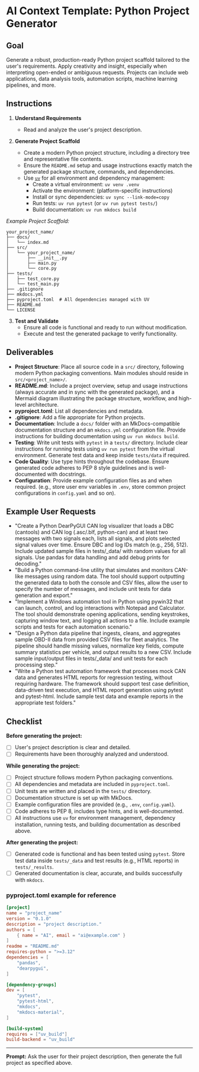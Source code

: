 
# AI Context Template: Python Project Generator

## Goal
Generate a robust, production-ready Python project scaffold tailored to the user's requirements. Apply creativity and insight, especially when interpreting open-ended or ambiguous requests. Projects can include web applications, data analysis tools, automation scripts, machine learning pipelines, and more.

## Instructions
1. **Understand Requirements**
   - Read and analyze the user's project description.

2. **Generate Project Scaffold**
   - Create a modern Python project structure, including a directory tree and representative file contents.
   - Ensure the `README.md` setup and usage instructions exactly match the generated package structure, commands, and dependencies.
   - Use [`uv`](https://github.com/astral-sh/uv) for all environment and dependency management:
     - Create a virtual environment: `uv venv .venv`
     - Activate the environment: (platform-specific instructions)
     - Install or sync dependencies: `uv sync --link-mode=copy`
     - Run tests: `uv run pytest` (or `uv run pytest tests/`)
     - Build documentation: `uv run mkdocs build`

*Example Project Scaffold:*
```
your_project_name/
├── docs/
│   └── index.md
├── src/
│   └── your_project_name/
│       ├── __init__.py
│       ├── main.py
│       └── core.py
├── tests/
│   ├── test_core.py
│   └── test_main.py
├── .gitignore
├── mkdocs.yml
├── pyproject.toml  # All dependencies managed with UV
├── README.md
└── LICENSE
```

3. **Test and Validate**
   - Ensure all code is functional and ready to run without modification.
   - Execute and test the generated package to verify functionality.

## Deliverables

- **Project Structure**: Place all source code in a `src/` directory, following modern Python packaging conventions. Main modules should reside in `src/<project_name>/`.
- **README.md**: Include a project overview, setup and usage instructions (always accurate and in sync with the generated package), and a Mermaid diagram illustrating the package structure, workflow, and high-level architecture.
- **pyproject.toml**: List all dependencies and metadata.
- **.gitignore**: Add a file appropriate for Python projects.
- **Documentation**: Include a `docs/` folder with an MkDocs-compatible documentation structure and an `mkdocs.yml` configuration file. Provide instructions for building documentation using `uv run mkdocs build`.
- **Testing**: Write unit tests with `pytest` in a `tests/` directory. Include clear instructions for running tests using `uv run pytest` from the virtual environment. Generate test data and keep inside `tests/data` if required.
- **Code Quality**: Use type hints throughout the codebase. Ensure generated code adheres to PEP 8 style guidelines and is well-documented with docstrings.
- **Configuration**: Provide example configuration files as and when required. (e.g., store user env variables in `.env`, store common project configurations in `config.yaml` and so on).

## Example User Requests

- "Create a Python DearPyGUI CAN log visualizer that loads a DBC (cantools) and CAN log (.asc/.blf, python-can) and at least two messages with two signals each, lists all signals, and plots selected signal values over time. Ensure DBC and log IDs match (e.g., 256, 512). Include updated sample files in tests/_data/ with random values for all signals. Use pandas for data handling and add debug prints for decoding."
- "Build a Python command-line utility that simulates and monitors CAN-like messages using random data. The tool should support outputting the generated data to both the console and CSV files, allow the user to specify the number of messages, and include unit tests for data generation and export."
- "Implement a Windows automation tool in Python using pywin32 that can launch, control, and log interactions with Notepad and Calculator. The tool should demonstrate opening applications, sending keystrokes, capturing window text, and logging all actions to a file. Include example scripts and tests for each automation scenario."
- "Design a Python data pipeline that ingests, cleans, and aggregates sample OBD-II data from provided CSV files for fleet analytics. The pipeline should handle missing values, normalize key fields, compute summary statistics per vehicle, and output results to a new CSV. Include sample input/output files in tests/_data/ and unit tests for each processing step."
- "Write a Python test automation framework that processes mock CAN data and generates HTML reports for regression testing, without requiring hardware. The framework should support test case definition, data-driven test execution, and HTML report generation using pytest and pytest-html. Include sample test data and example reports in the appropriate test folders."

## Checklist

**Before generating the project:**
- [ ] User's project description is clear and detailed.
- [ ] Requirements have been thoroughly analyzed and understood.

**While generating the project:**
- [ ] Project structure follows modern Python packaging conventions.
- [ ] All dependencies and metadata are included in `pyproject.toml`.
- [ ] Unit tests are written and placed in the `tests/` directory.
- [ ] Documentation structure is set up with MkDocs.
- [ ] Example configuration files are provided (e.g., `.env`, `config.yaml`).
- [ ] Code adheres to PEP 8, includes type hints, and is well-documented.
- [ ] All instructions use `uv` for environment management, dependency installation, running tests, and building documentation as described above.

**After generating the project:**
- [ ] Generated code is functional and has been tested using `pytest`. Store test data inside `tests/_data` and test results (e.g., HTML reports) in `tests/_results`.
- [ ] Generated documentation is clear, accurate, and builds successfully with `mkdocs`.

### pyproject.toml example for reference

```toml
[project]
name = "project_name"
version = "0.1.0"
description = "project description."
authors = [
    { name = "AI", email = "ai@example.com" }
]
readme = "README.md"
requires-python = ">=3.12"
dependencies = [
    "pandas",
    "dearpygui",
]

[dependency-groups]
dev = [
    "pytest",
    "pytest-html",
    "mkdocs",
    "mkdocs-material",
]

[build-system]
requires = ["uv_build"]
build-backend = "uv_build"
```

---

**Prompt:**
Ask the user for their project description, then generate the full project as specified above.
